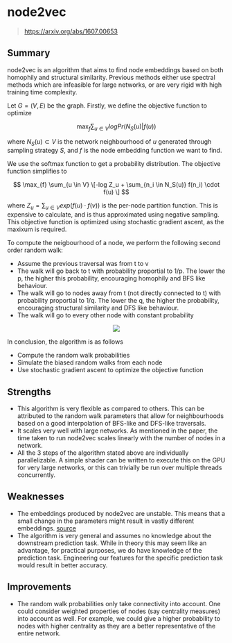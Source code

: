 # node2vec
> https://arxiv.org/abs/1607.00653

## Summary
node2vec is an algorithm that aims to find node embeddings based on both
  homophily and structural similarity. Previous methods either use spectral methods which are infeasible for large networks, or are very rigid with high training time complexity.

Let $G = (V, E)$ be the graph.
Firstly, we define the objective function to optimize

$$ \max_{f} \sum_{u \in V} log Pr(N_S(u)|f(u)) $$

where $N_S(u) \subset V$ is the network neighbourhood of $u$ generated through sampling strategy $S$, and $f$ is the node embedding function we want to find.

We use the softmax function to get a probability distribution. The objective function simplifies to

$$ \max_{f} \sum_{u \in V} \[-log Z_u + \sum_{n_i \in N_S(u)} f(n_i) \cdot f(u) \] $$

where $Z_u = \sum_{u \in V} exp(f(u) \cdot f(v))$ is the per-node partition function. This is expensive to calculate, and is thus approximated using negative sampling.
This objective function is optimized using stochastic gradient ascent, as the maxixum is required.

To compute the neigbourhood of a node, we perform the following second order random walk:
- Assume the previous traversal was from t to v
- The walk will go back to t with probability proportial to 1/p. The lower the p, the higher this probability, encouraging homophily and BFS like behaviour.
- The walk will go to nodes away from t (not directly connected to t) with probability proportial to 1/q. The lower the q, the higher the probability, encouraging structural similarity and DFS like behaviour.
- The walk will go to every other node with constant probability

<p align="middle">
  <img src="https://github.com/PraneethJain/citation-analysis/assets/49565677/a2126b0e-9a3b-4bdf-8453-525d01ba7cf6" align="middle"/>
</p>

In conclusion, the algorithm is as follows
- Compute the random walk probabilities
- Simulate the biased random walks from each node
- Use stochastic gradient ascent to optimize the objective function

## Strengths
- This algorithm is very flexible as compared to others. This can be attributed to the random walk parameters that allow for neighbourhoods based on a good interpolation of BFS-like and DFS-like traversals.
- It scales very well with large networks. As mentioned in the paper, the time taken to run node2vec scales linearly with the number of nodes in a network.
- All the 3 steps of the algorithm stated above are individually parallelizable. A simple shader can be written to execute this on the GPU for very large networks, or this can trivially be run over multiple threads concurrently.

## Weaknesses
- The embeddings produced by node2vec are unstable. This means that a small change in the parameters might result in vastly different embeddings. [source](https://arxiv.org/pdf/2206.08252.pdf)
- The algorithm is very general and assumes no knowledge about the downstream prediction task. While in theory this may seem like an advantage, for practical purposes, we do have knowledge of the prediction task. Engineering our features for the specific prediction task would result in better accuracy. 

## Improvements
- The random walk probabilities only take connectivity into account. One could consider weighted properties of nodes (say centrality measures) into account as well. For example, we could give a higher probability to nodes with higher centrality as they are a better representative of the entire network.
